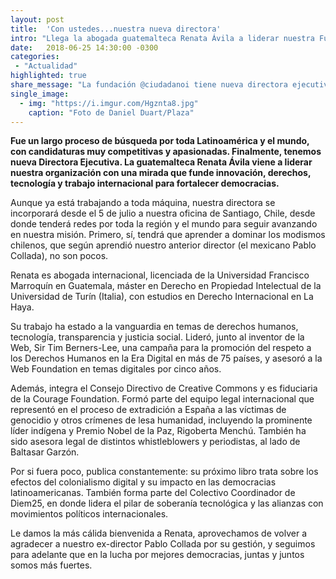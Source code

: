 ```yaml
---
layout: post
title:  'Con ustedes...nuestra nueva directora'
intro: "Llega la abogada guatemalteca Renata Ávila a liderar nuestra Fundación."
date:   2018-06-25 14:30:00 -0300
categories:
 - "Actualidad"
highlighted: true
share_message: "La fundación @ciudadanoi tiene nueva directora ejecutiva. ¡Conócela aquí!"
single_image:
  - img: "https://i.imgur.com/Hgznta8.jpg"
    caption: "Foto de Daniel Duart/Plaza"
---
```

**Fue un largo proceso de búsqueda por toda Latinoamérica y el mundo, con candidaturas muy competitivas y apasionadas. Finalmente, tenemos nueva Directora Ejecutiva. La guatemalteca Renata Ávila viene a liderar nuestra organización con una mirada que funde innovación, derechos, tecnología y trabajo internacional para fortalecer democracias.**

Aunque ya está trabajando a toda máquina, nuestra directora se incorporará desde el 5 de julio a nuestra oficina de Santiago, Chile, desde donde tenderá redes por toda la región y el mundo para seguir avanzando en nuestra misión. Primero, sí, tendrá que aprender a dominar los modismos chilenos, que según aprendió nuestro anterior director (el mexicano Pablo Collada), no son pocos.

Renata es abogada internacional, licenciada de la Universidad Francisco Marroquín en Guatemala, máster en Derecho en Propiedad Intelectual de la Universidad de Turín (Italia), con estudios en Derecho Internacional en La Haya.

Su trabajo ha estado a la vanguardia en temas de derechos humanos, tecnología, transparencia y justicia social. Lideró, junto al inventor de la Web, Sir Tim Berners-Lee, una campaña para la promoción del respeto a los Derechos Humanos en la Era Digital en más de 75 países, y asesoró a la Web Foundation en temas digitales por cinco años.

Además, integra el Consejo Directivo de Creative Commons y es fiduciaria de la Courage Foundation. Formó parte del equipo legal internacional que representó en el proceso de extradición a España a las víctimas de genocidio y otros crímenes de lesa humanidad, incluyendo la prominente líder indígena y Premio Nobel de la Paz, Rigoberta Menchú. También ha sido asesora legal de distintos whistleblowers y periodistas, al lado de Baltasar Garzón.

Por si fuera poco, publica constantemente: su próximo libro trata sobre los efectos del colonialismo digital y su impacto en las democracias latinoamericanas. También forma parte del Colectivo Coordinador de Diem25, en donde lidera el pilar de soberanía tecnológica y las alianzas con movimientos políticos internacionales.

Le damos la más cálida bienvenida a Renata, aprovechamos de volver a agradecer a nuestro ex-director Pablo Collada por su gestión, y seguimos para adelante que en la lucha por mejores democracias, juntas y juntos somos más fuertes.
